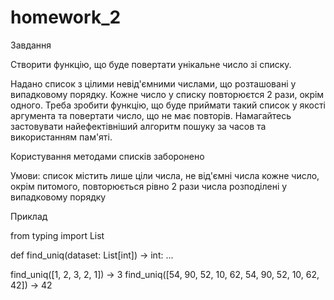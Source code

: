 # homework_2
Завдання

Створити функцію, що буде повертати унікальне число зі списку.

Надано список з цілими невід'ємними числами, що розташовані у випадковому порядку. Кожне число у списку повторюєтся 2 рази, окрім одного. Треба зробити функцію, 
що буде приймати такий список у якості аргумента та повертати число, що не має повторів. Намагайтесь застовувати найефектівніший алгоритм пошуку за часов 
та використанням пам'яті.

Користування методами списків заборонено


Умови:
    список містить лише ціли числа, не від'ємні числа
    кожне число, окрім питомого, повторюється рівно 2 рази
    числа розподілені у випадковому порядку


Приклад

from typing import List

def find_uniq(dataset: List[int]) -> int:
    ...

find_uniq([1, 2, 3, 2, 1]) -> 3
find_uniq([54, 90, 52, 10, 62, 54, 90, 52, 10, 62, 42]) -> 42
